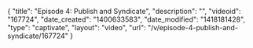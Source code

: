 {
    "title": "Episode 4: Publish and Syndicate",
    "description": "",
    "videoid": "167724",
    "date_created": "1400633583",
    "date_modified": "1418181428",
    "type": "captivate",
    "layout": "video",
    "url": "\/v\/episode-4-publish-and-syndicate\/167724"
}